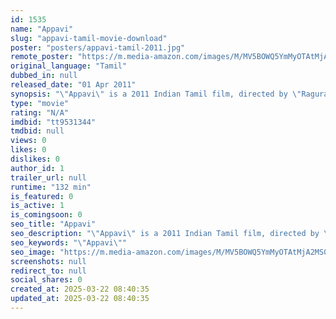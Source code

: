 ```yaml
---
id: 1535
name: "Appavi"
slug: "appavi-tamil-movie-download"
poster: "posters/appavi-tamil-2011.jpg"
remote_poster: "https://m.media-amazon.com/images/M/MV5BOWQ5YmMyOTAtMjA2MS00NDA4LTlkOGYtYzg0ODFjY2EwNGU4XkEyXkFqcGdeQXVyNzg2NzY3ODU@._V1_SX300.jpg"
original_language: "Tamil"
dubbed_in: null
released_date: "01 Apr 2011"
synopsis: "\"Appavi\" is a 2011 Indian Tamil film, directed by \"Raguraj\" and Produced by \"V.L Dhandapani\".The film Stars \"Goutham, Suhani, Bhagiyaraj, Soori, Mahadevan\", in lead roles. The film had musical score by \"Joshua Sridhar \". The movie..."
type: "movie"
rating: "N/A"
imdbid: "tt9531344"
tmdbid: null
views: 0
likes: 0
dislikes: 0
author_id: 1
trailer_url: null
runtime: "132 min"
is_featured: 0
is_active: 1
is_comingsoon: 0
seo_title: "Appavi"
seo_description: "\"Appavi\" is a 2011 Indian Tamil film, directed by \"Raguraj\" and Produced by \"V.L Dhandapani\".The film Stars \"Goutham, Suhani, Bhagiyaraj, Soori, Mahadevan\", in lead roles. The film had musical score by \"Joshua Sridhar \". The movie..."
seo_keywords: "\"Appavi\""
seo_image: "https://m.media-amazon.com/images/M/MV5BOWQ5YmMyOTAtMjA2MS00NDA4LTlkOGYtYzg0ODFjY2EwNGU4XkEyXkFqcGdeQXVyNzg2NzY3ODU@._V1_SX300.jpg"
screenshots: null
redirect_to: null
social_shares: 0
created_at: 2025-03-22 08:40:35
updated_at: 2025-03-22 08:40:35
---
```


